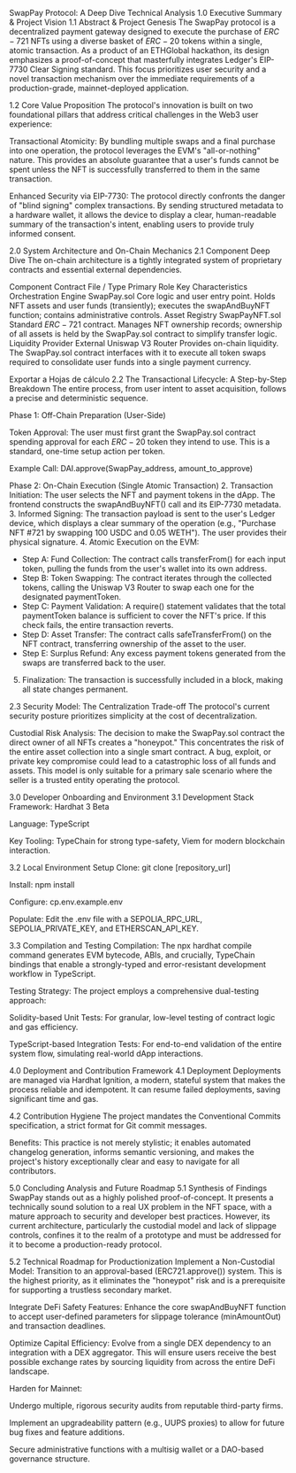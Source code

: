 SwapPay Protocol: A Deep Dive Technical Analysis
1.0 Executive Summary & Project Vision
1.1 Abstract & Project Genesis
The SwapPay protocol is a decentralized payment gateway designed to execute the purchase of $ERC-721$ NFTs using a diverse basket of $ERC-20$ tokens within a single, atomic transaction. As a product of an ETHGlobal hackathon, its design emphasizes a proof-of-concept that masterfully integrates Ledger's EIP-7730 Clear Signing standard. This focus prioritizes user security and a novel transaction mechanism over the immediate requirements of a production-grade, mainnet-deployed application.

1.2 Core Value Proposition
The protocol's innovation is built on two foundational pillars that address critical challenges in the Web3 user experience:

Transactional Atomicity: By bundling multiple swaps and a final purchase into one operation, the protocol leverages the EVM's "all-or-nothing" nature. This provides an absolute guarantee that a user's funds cannot be spent unless the NFT is successfully transferred to them in the same transaction.

Enhanced Security via EIP-7730: The protocol directly confronts the danger of "blind signing" complex transactions. By sending structured metadata to a hardware wallet, it allows the device to display a clear, human-readable summary of the transaction's intent, enabling users to provide truly informed consent.

2.0 System Architecture and On-Chain Mechanics
2.1 Component Deep Dive
The on-chain architecture is a tightly integrated system of proprietary contracts and essential external dependencies.

Component	Contract File / Type	Primary Role	Key Characteristics
Orchestration Engine	SwapPay.sol	Core logic and user entry point.	Holds NFT assets and user funds (transiently); executes the swapAndBuyNFT function; contains administrative controls.
Asset Registry	SwapPayNFT.sol	Standard $ERC-721$ contract.	Manages NFT ownership records; ownership of all assets is held by the SwapPay.sol contract to simplify transfer logic.
Liquidity Provider	External Uniswap V3 Router	Provides on-chain liquidity.	The SwapPay.sol contract interfaces with it to execute all token swaps required to consolidate user funds into a single payment currency.

Exportar a Hojas de cálculo
2.2 The Transactional Lifecycle: A Step-by-Step Breakdown
The entire process, from user intent to asset acquisition, follows a precise and deterministic sequence.

Phase 1: Off-Chain Preparation (User-Side)

Token Approval: The user must first grant the SwapPay.sol contract spending approval for each $ERC-20$ token they intend to use. This is a standard, one-time setup action per token.

Example Call: DAI.approve(SwapPay_address, amount_to_approve)

Phase 2: On-Chain Execution (Single Atomic Transaction)
2.  Transaction Initiation: The user selects the NFT and payment tokens in the dApp. The frontend constructs the swapAndBuyNFT() call and its EIP-7730 metadata.
3.  Informed Signing: The transaction payload is sent to the user's Ledger device, which displays a clear summary of the operation (e.g., "Purchase NFT #721 by swapping 100 USDC and 0.05 WETH"). The user provides their physical signature.
4.  Atomic Execution on the EVM:
*   Step A: Fund Collection: The contract calls transferFrom() for each input token, pulling the funds from the user's wallet into its own address.
*   Step B: Token Swapping: The contract iterates through the collected tokens, calling the Uniswap V3 Router to swap each one for the designated paymentToken.
*   Step C: Payment Validation: A require() statement validates that the total paymentToken balance is sufficient to cover the NFT's price. If this check fails, the entire transaction reverts.
*   Step D: Asset Transfer: The contract calls safeTransferFrom() on the NFT contract, transferring ownership of the asset to the user.
*   Step E: Surplus Refund: Any excess payment tokens generated from the swaps are transferred back to the user.
5.  Finalization: The transaction is successfully included in a block, making all state changes permanent.

2.3 Security Model: The Centralization Trade-off
The protocol's current security posture prioritizes simplicity at the cost of decentralization.

Custodial Risk Analysis: The decision to make the SwapPay.sol contract the direct owner of all NFTs creates a "honeypot." This concentrates the risk of the entire asset collection into a single smart contract. A bug, exploit, or private key compromise could lead to a catastrophic loss of all funds and assets. This model is only suitable for a primary sale scenario where the seller is a trusted entity operating the protocol.

3.0 Developer Onboarding and Environment
3.1 Development Stack
Framework: Hardhat 3 Beta

Language: TypeScript

Key Tooling: TypeChain for strong type-safety, Viem for modern blockchain interaction.

3.2 Local Environment Setup
Clone: git clone [repository_url]

Install: npm install

Configure: cp.env.example.env

Populate: Edit the .env file with a SEPOLIA_RPC_URL, SEPOLIA_PRIVATE_KEY, and ETHERSCAN_API_KEY.

3.3 Compilation and Testing
Compilation: The npx hardhat compile command generates EVM bytecode, ABIs, and crucially, TypeChain bindings that enable a strongly-typed and error-resistant development workflow in TypeScript.

Testing Strategy: The project employs a comprehensive dual-testing approach:

Solidity-based Unit Tests: For granular, low-level testing of contract logic and gas efficiency.

TypeScript-based Integration Tests: For end-to-end validation of the entire system flow, simulating real-world dApp interactions.

4.0 Deployment and Contribution Framework
4.1 Deployment
Deployments are managed via Hardhat Ignition, a modern, stateful system that makes the process reliable and idempotent. It can resume failed deployments, saving significant time and gas.

4.2 Contribution Hygiene
The project mandates the Conventional Commits specification, a strict format for Git commit messages.

Benefits: This practice is not merely stylistic; it enables automated changelog generation, informs semantic versioning, and makes the project's history exceptionally clear and easy to navigate for all contributors.

5.0 Concluding Analysis and Future Roadmap
5.1 Synthesis of Findings
SwapPay stands out as a highly polished proof-of-concept. It presents a technically sound solution to a real UX problem in the NFT space, with a mature approach to security and developer best practices. However, its current architecture, particularly the custodial model and lack of slippage controls, confines it to the realm of a prototype and must be addressed for it to become a production-ready protocol.

5.2 Technical Roadmap for Productionization
Implement a Non-Custodial Model: Transition to an approval-based (ERC721.approve()) system. This is the highest priority, as it eliminates the "honeypot" risk and is a prerequisite for supporting a trustless secondary market.

Integrate DeFi Safety Features: Enhance the core swapAndBuyNFT function to accept user-defined parameters for slippage tolerance (minAmountOut) and transaction deadlines.

Optimize Capital Efficiency: Evolve from a single DEX dependency to an integration with a DEX aggregator. This will ensure users receive the best possible exchange rates by sourcing liquidity from across the entire DeFi landscape.

Harden for Mainnet:

Undergo multiple, rigorous security audits from reputable third-party firms.

Implement an upgradeability pattern (e.g., UUPS proxies) to allow for future bug fixes and feature additions.

Secure administrative functions with a multisig wallet or a DAO-based governance structure.
